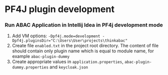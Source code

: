 # PF4J plugin development

### Run ABAC Application in Intellij Idea in PF4j development mode
1. Add VM options: `-Dpf4j.mode=development -Dpf4j.pluginsDir="C:\Users\User\projects\thinkabac"`
2. Create file `enabled.txt` in the project root directory. The content of file should contain only plugin name which is equal to module name, for example `abac-plugin-dummy`
3. Create appropriate values in `application.properties`, `abac-plugin-dummy.properties` and `keycloak.json`
